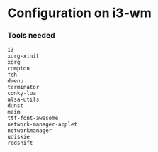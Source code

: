 # Configuration on i3-wm

### Tools needed

```
i3
xorg-xinit
xorg
compton
feh
dmenu
terminator
conky-lua
alsa-utils
dunst
maim
ttf-font-awesome
network-manager-applet
networkmanager
udiskie
redshift
```

